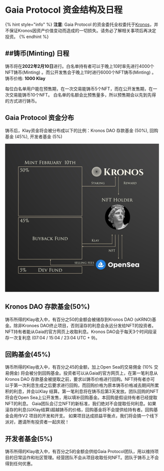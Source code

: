 # Gaia Protocol 资金结构及日程

{% hint style="info" %}
**注意**: Gaia Protocol 的资金委托全权委托于[Kronos](https://docs.kronosdao.finance/v/kr/)，并不保证Kronos因资产价值变动而造成的一切损失。请务必了解相关事项后再决定投资。
{% endhint %}

## ##铸币(Minting) 日程

铸币将在**2022年2月10日**进行。白名单持有者可以于晚上10时率先进行4000个NFT铸币(Minting) 。而公开发售会于晚上11时进行6000个NFT铸币(Minting) 。 铸币价格: **1000 Klay**

每位白名单用户能在预售期，在一次交易能铸币5个NFT，而在公开发售期，在一次交易能铸币10个NFT。 白名单的名额会比预售量多，所以预售期会以先到先得的方式进行铸币。

## &#x20;Gaia Protocol 资金分布&#x20;

铸币后，Klay资金将会被分布成以下的比例：Kronos DAO 存款基金 (50%), 回购基金 (45%), 开发者基金 (5%)&#x20;

![](../.gitbook/assets/image.png)

## Kronos DAO 存款基金(50%)&#x20;

铸币所得的Klay收入中，有百分之50的金额会被储存到Kronos DAO (sKRNO)基金。除非Kronoes DAO终止项目，否则滚存的利息会永远分发给NFT的投资者。NFT持有者能从Gaia的官方网页上收取利息。Kronos DAO会于每天3个时间段滚存一次复利息 (07:04 / 15:04 / 23:04 UTC + 9)。&#x20;

## 回购基金(45%)&#x20;

铸币所得的Klay收入中，有百分之45的金额，加上Open Sea的交易佣金 (10% 交易佣金) 将会被分到回购基金。投资者可以从Gaia的官方网页上，在第一笔利息从Kronos DAO 存款基金被提取之前，要求以铸币价格进行回购。NFT持有者亦可以于第一次利息生成之后要求进行回购，而回购价格为原本铸币价格减去期间所累积的利息，并会以Klay 结算。第一笔利息将在铸币后第3天发放。团队回购的NFT将会在Open Sea上公开发售，用以填补回购基金。本回购是假设持有者已经提取NFT的利息。 Gaia团队会订立NFT的新标准，我们绝对不会提取任何利息。如果滚存的利息(以Klay结算)超越铸币的价格，回购基金将不会提供给持有者。回购基金会用作V2 项目的开发和开支。 如果项目达成损益平衡点，我们将会搞一个线下派对，邀请所有投资者一起庆祝！&#x20;

## 开发者基金(5%)&#x20;

铸币所得的Klay收入中，有百分之5的金额会供给Gaia Protocol团队，用以维持项目的日常运作和社区管理。经营团队不会从项目收取任何NFT。团队于铸币上不会得到任何优惠。
